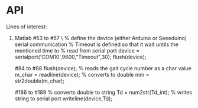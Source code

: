 # API

Lines of interest:
  1) Matlab
     #53 to #57 \\
        % define the device (either Arduino or Seeeduino) serial communication
        % Timeout is defined so that it wait untils the mentioned time to
        % read from serial port 
        device = serialport('COM10',9600,"Timeout",30);
        flush(device);
      
     #84 to #88
        flush(device);
        % reads the gait cycle number as a char value
        m_char = readline(device);
        % converts to double
        mm = str2double(m_char);
        
     #186 to #189
            % converts double to string 
            Td = num2str(Td_int);
            % writes string to serial port
            writeline(device,Td);
